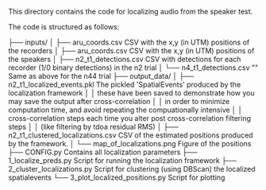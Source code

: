 This directory contains the code for localizing audio from the speaker test.

The code is structured as follows:

├── inputs/
│   ├── aru_coords.csv              CSV with the x,y (in UTM) positions of the recorders
│   ├── aru_coords.csv              CSV with the x,y (in UTM) positions of the speakers
│   ├── n2_t1_detections.csv        CSV with detections for each recorder (1/0 binary detections) in the n2 trial
│   └── n4_t1_detections.csv        "" Same as above for the n44 trial
├── output_data/
│   ├── n2_t1_localized_events.pkl  The pickled 'SpatialEvents' produced by the localization framework
│   │                               these have been saved to demonstrate how you may save the output after cross-correlation
│   │                               in order to minimize computation time, and avoid repeating the compuationally intensive
│   │                               cross-correlation steps each time you alter post cross-correlation filtering steps
│   │                               (like filtering by tdoa residual RMS)
│   ├── n2_t1_clustered_localizations.csv    CSV of the estimated positions produced by the framework.
│   └── map_of_localizations.png             Figure of the positions
├── CONFIG.py                       Contains all localization parameters 
├── 1_localize_preds.py             Script for running the localization framework
├── 2_cluster_localizations.py      Script for clustering (using DBScan) the localized spatialevents
└── 3_plot_localized_positions.py   Script for plotting 

